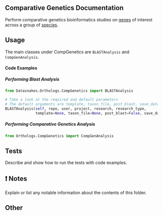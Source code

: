 Comparative Genetics Documentation
-------------------------
Perform comparative genetics bioinformatics studies on [genes](http://www.guidetopharmacology.org/targets.jsp)
of interest across a group of [species](ftp://ftp.ncbi.nlm.nih.gov/genomes/refseq/multiprocessing/).


Usage
-----

The main classes under CompGenetics are `BLASTAnalysis` and `CompGenAnalysis`.

#### Code Examples

##### Performing Blast Analysis

``` python
from Datasnakes.Orthologs.CompGenetics import BLASTAnalysis

# Take a look at the required and default parameters
# The default arguments are template, taxon_file, post_blast, save_data
BLASTAnalysis(self, repo, user, project, research, research_type,
              template=None, taxon_file=None, post_blast=False, save_data=True)


```
##### Performing Comparative Genetics Analysis

``` python
from Orthologs.CompGenetics import CompGenAnalysis

```

Tests
-----

Describe and show how to run the tests with code examples.

:exclamation: Notes
-------------------

Explain or list any notable information about the contents of this folder.

Other
-----

